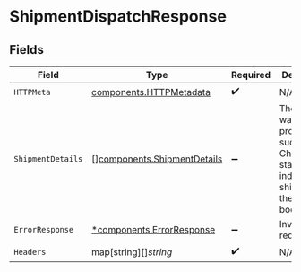 # ShipmentDispatchResponse


## Fields

| Field                                                                                                    | Type                                                                                                     | Required                                                                                                 | Description                                                                                              |
| -------------------------------------------------------------------------------------------------------- | -------------------------------------------------------------------------------------------------------- | -------------------------------------------------------------------------------------------------------- | -------------------------------------------------------------------------------------------------------- |
| `HTTPMeta`                                                                                               | [components.HTTPMetadata](../../models/components/httpmetadata.md)                                       | :heavy_check_mark:                                                                                       | N/A                                                                                                      |
| `ShipmentDetails`                                                                                        | [][components.ShipmentDetails](../../models/components/shipmentdetails.md)                               | :heavy_minus_sign:                                                                                       | The request was processed successfully. Check the statuses of individual shipments in the response body. |
| `ErrorResponse`                                                                                          | [*components.ErrorResponse](../../models/components/errorresponse.md)                                    | :heavy_minus_sign:                                                                                       | Invalid request.                                                                                         |
| `Headers`                                                                                                | map[string][]*string*                                                                                    | :heavy_check_mark:                                                                                       | N/A                                                                                                      |